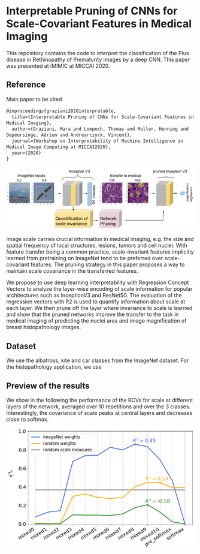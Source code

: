 # Interpretable Pruning of CNNs for Scale-Covariant Features in Medical Imaging

This repository contains the code to interpret the classification of the Plus disease in Rethinopathy of Prematurity images by a deep CNN. This paper was presented at iMIMIC at MICCAI 2020. 

## Reference
Main paper to be cited

```
@inproceedings{graziani2020interpretable,
  title={Interpretable Pruning of CNNs for Scale-Covariant Features in Medical Imaging},
  author={Graziani, Mara and Lompech, Thomas and Muller, Henning and Depeursinge, Adrien and Andrearczyck, Vincent},
  journal={Workshop on Interpretability of Machine Intelligence in Medical Image Computing at MICCAI2020},
  year={2020}
}
```
<p align="center">
    <img src="results/arch.png" width=700px>
</p>

Image scale carries crucial information in medical imaging, e.g. the size and spatial frequency of local structures, lesions, tumors and cell nuclei.
With feature transfer being a common practice, scale-invariant features implicitly learned from pretraining on ImageNet tend to be preferred over scale-covariant features. The pruning strategy in this paper proposes a way to maintain scale covariance in the transferred features.

We propose to use deep learning interpretability with Regression Concept Vectors to analyze the layer-wise encoding of scale information for popular architectures such as InceptionV3 and ResNet50. The evaluation of the regression vectors with R2 is used to quantify information about scale at each layer.
We then prune off the layer where invariance to scale is learned and show that the pruned networks improve the transfer to the task in medical imaging of predicting the nuclei area and image magnification of breast histopathology images. 

## Dataset 
We use the albatross, kite and car classes from the ImageNet dataset. 
For the histopathology application, we use

## Preview of the results
We show in the following the performance of the RCVs for scale at different layers of the network, averaged over 10 repetitions and over the 3 classes. Interestingly, the covariance of scale peaks at central layers and decreases close to softmax.

<p align="left">
    <img src="results/performance0.png" width=700px>
</p>

<p align="right">
    <img src='results/performance1.png" width=700px>
</p>
## Network pruning and transfer to histopathology

We pruned off the deep layers where scale invariance is learned (mixed 9 and 10 for Inception, for example). There are clear gains given by the pruning on the medical imaging task. 

<p align="center">
    <img src="results/table.png" width=700px>
</p>
